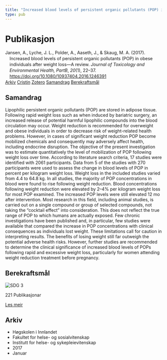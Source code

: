 ```yaml
---
title: "Increased blood levels of persistent organic pollutants (POP) in obese individuals after weight loss—A review"
type: pub
---
```

<h1>Publikasjon</h1>
<article id="csl-bib-container-SAR4PKZT" class="csl-bib-container">
  <div class="csl-bib-body" style="line-height: 1.35; padding-left: 1em; text-indent:-1em;">
  <div class="csl-entry">Jansen, A., Lyche, J. L., Polder, A., Aaseth, J., &amp; Skaug, M. A. (2017). Increased blood levels of persistent organic pollutants (POP) in obese individuals after weight loss&#x2014;A review. <i>Journal of Toxicology and Environmental Health, PartB</i>, <i>20</i>(1), 22&#x2013;37. <a href="https://doi.org/10.1080/10937404.2016.1246391">https://doi.org/10.1080/10937404.2016.1246391</a></div>
</div>
  <div class="csl-bib-buttons">
    <a href="#taxonomy-article-SAR4PKZT" class="csl-bib-button">Arkiv</a>
    <a href="https://app.cristin.no/results/show.jsf?id=1421339" alt="Cristin URL" class="csl-bib-button">Cristin</a>
    <a href="http://zotero.org/groups/5022929/items/SAR4PKZT" alt="Zotero URL" class="csl-bib-button">Zotero</a>
    <a href="#abstract-article-SAR4PKZT" class="csl-bib-button">Samandrag</a>
    <a href="#sdg-article-SAR4PKZT" class="csl-bib-button">Berekraftsmål</a>
  </div>
  <div id="csl-bib-meta-container-SAR4PKZT"></div>
</article>
<div id="csl-bib-meta-SAR4PKZT" class="csl-bib-meta">
  <article id="abstract-article-SAR4PKZT" class="abstract-article">
    <h1>Samandrag</h1>
    Lipophilic persistent organic pollutants (POP) are stored in adipose tissue. Following rapid weight 
loss such as when induced by bariatric surgery, an increased release of potential harmful lipophilic 
compounds into the blood circulation may occur. Weight reduction is recommended for overweight 
and obese individuals in order to decrease risk of weight-related health problems. 
However, in cases of significant weight reduction POP become mobilized chemicals and consequently 
may adversely affect health, including endocrine disruption. The objective of the present 
investigation was to estimate quantitatively the level of mobilization of POP following weight loss 
over time. According to literature search criteria, 17 studies were identified with 2061 participants. 
Data from 5 of the studies with 270 participants were used to assess the change in blood levels of 
POP in percent per kilogram weight loss. Weight loss in the included studies varied from 4.4 to 
64.8 kg. In all studies, the majority of POP concentrations in blood were found to rise following 
weight reduction. Blood concentrations following weight reduction were elevated by 2–4% per 
kilogram weight loss for most POP examined. The increased POP levels were still elevated 12 mo 
after intervention. Most research in this field, including animal studies, is carried out on a single 
compound or group of selected compounds, not taking the “cocktail effect” into consideration. 
This does not reflect the true range of POP to which humans are actually exposed. Few chronic 
investigations have been published and, in particular, few studies were available that compared 
the increase in POP concentrations with clinical consequences as individuals lost weight. These 
limitations call for caution in interpreting results. The benefits of losing weight still far outweigh 
the potential adverse health risks. However, further studies are recommended to determine the 
clinical significance of increased blood levels of POPs following rapid and excessive weight loss, 
particularly for women attending weight reduction treatment before pregnancy.
  </article>
  <article id="sdg-article-SAR4PKZT" class="sdg-article">
    <h1>Berekraftsmål</h1>
    <div class="sdg-container"><div id="sdg3" class="sdg">
<img src="{{< params subfolder >}}images/sdg/sdg03_no.png" class="image" alt="SDG 3">
<div class="sdg-overlay">
<p class="sdg-publication-count"><span>221</span> Publikasjonar</p>
<p><a href="https://www.fn.no/om-fn/fns-baerekraftsmaal/god-helse-og-livskvalitet?lang=nno-NO" class="sdg-read-more">Les meir</a></p>
</div>
</div></div>
  </article>
  <article id="taxonomy-article-SAR4PKZT" class="taxonomy-article">
    <h1>Arkiv</h1>
    <ul>
      <li>Høgskolen i Innlandet</li>
      <li>Fakultet for helse- og sosialvitenskap</li>
      <li>Institutt for helse- og sykepleievitenskap</li>
      <li>2017</li>
      <li>Januar</li>
    </ul>
  </article>
</div>
